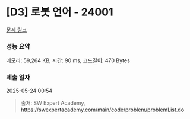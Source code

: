 # [D3] 로봇 언어 - 24001 

[문제 링크](https://swexpertacademy.com/main/code/problem/problemDetail.do?contestProbId=AZVqPrHaAy_HBIOy) 

### 성능 요약

메모리: 59,264 KB, 시간: 90 ms, 코드길이: 470 Bytes

### 제출 일자

2025-05-24 00:54



> 출처: SW Expert Academy, https://swexpertacademy.com/main/code/problem/problemList.do